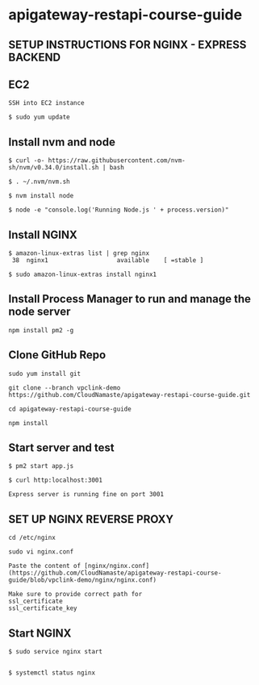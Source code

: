 # apigateway-restapi-course-guide

## SETUP INSTRUCTIONS FOR NGINX - EXPRESS BACKEND

## EC2
```
SSH into EC2 instance

$ sudo yum update
```

## Install nvm and node
```
$ curl -o- https://raw.githubusercontent.com/nvm-sh/nvm/v0.34.0/install.sh | bash

$ . ~/.nvm/nvm.sh

$ nvm install node

$ node -e "console.log('Running Node.js ' + process.version)"
```

## Install NGINX
```
$ amazon-linux-extras list | grep nginx
 38  nginx1                   available    [ =stable ]

$ sudo amazon-linux-extras install nginx1
```

## Install Process Manager to run and manage the node server
```
npm install pm2 -g
```

## Clone GitHub Repo
```
sudo yum install git

git clone --branch vpclink-demo https://github.com/CloudNamaste/apigateway-restapi-course-guide.git

cd apigateway-restapi-course-guide

npm install
```

## Start server and test 
```
$ pm2 start app.js

$ curl http:localhost:3001

Express server is running fine on port 3001
```

## SET UP NGINX REVERSE PROXY
```
cd /etc/nginx

sudo vi nginx.conf

Paste the content of [nginx/nginx.conf](https://github.com/CloudNamaste/apigateway-restapi-course-guide/blob/vpclink-demo/nginx/nginx.conf)

Make sure to provide correct path for 
ssl_certificate
ssl_certificate_key
```

## Start NGINX
```
$ sudo service nginx start


$ systemctl status nginx
```
